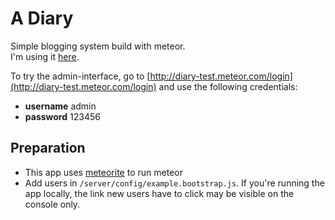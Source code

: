 # A Diary

Simple blogging system build with meteor.  
I'm using it [here](http://diary.meteor.com/).

To try the admin-interface, go to [http://diary-test.meteor.com/login](http://diary-test.meteor.com/login) and
use the following credentials:

* **username** admin
* **password** 123456


## Preparation

* This app uses [meteorite](http://oortcloud.github.com/meteorite/) to run meteor
* Add users in `/server/config/example.bootstrap.js`. If you're running the app locally, the link new users have to click
may be visible on the console only.